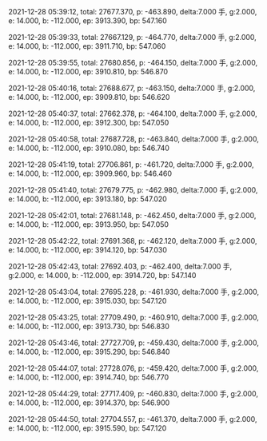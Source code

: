 2021-12-28 05:39:12, total: 27677.370, p: -463.890, delta:7.000 手, g:2.000, e: 14.000, b: -112.000, ep: 3913.390, bp: 547.160

2021-12-28 05:39:33, total: 27667.129, p: -464.770, delta:7.000 手, g:2.000, e: 14.000, b: -112.000, ep: 3911.710, bp: 547.060

2021-12-28 05:39:55, total: 27680.856, p: -464.150, delta:7.000 手, g:2.000, e: 14.000, b: -112.000, ep: 3910.810, bp: 546.870

2021-12-28 05:40:16, total: 27688.677, p: -463.150, delta:7.000 手, g:2.000, e: 14.000, b: -112.000, ep: 3909.810, bp: 546.620

2021-12-28 05:40:37, total: 27662.378, p: -464.100, delta:7.000 手, g:2.000, e: 14.000, b: -112.000, ep: 3912.300, bp: 547.050

2021-12-28 05:40:58, total: 27687.728, p: -463.840, delta:7.000 手, g:2.000, e: 14.000, b: -112.000, ep: 3910.080, bp: 546.740

2021-12-28 05:41:19, total: 27706.861, p: -461.720, delta:7.000 手, g:2.000, e: 14.000, b: -112.000, ep: 3909.960, bp: 546.460

2021-12-28 05:41:40, total: 27679.775, p: -462.980, delta:7.000 手, g:2.000, e: 14.000, b: -112.000, ep: 3913.180, bp: 547.020

2021-12-28 05:42:01, total: 27681.148, p: -462.450, delta:7.000 手, g:2.000, e: 14.000, b: -112.000, ep: 3913.950, bp: 547.050

2021-12-28 05:42:22, total: 27691.368, p: -462.120, delta:7.000 手, g:2.000, e: 14.000, b: -112.000, ep: 3914.120, bp: 547.030

2021-12-28 05:42:43, total: 27692.403, p: -462.400, delta:7.000 手, g:2.000, e: 14.000, b: -112.000, ep: 3914.720, bp: 547.140

2021-12-28 05:43:04, total: 27695.228, p: -461.930, delta:7.000 手, g:2.000, e: 14.000, b: -112.000, ep: 3915.030, bp: 547.120

2021-12-28 05:43:25, total: 27709.490, p: -460.910, delta:7.000 手, g:2.000, e: 14.000, b: -112.000, ep: 3913.730, bp: 546.830

2021-12-28 05:43:46, total: 27727.709, p: -459.430, delta:7.000 手, g:2.000, e: 14.000, b: -112.000, ep: 3915.290, bp: 546.840

2021-12-28 05:44:07, total: 27728.076, p: -459.420, delta:7.000 手, g:2.000, e: 14.000, b: -112.000, ep: 3914.740, bp: 546.770

2021-12-28 05:44:29, total: 27717.409, p: -460.830, delta:7.000 手, g:2.000, e: 14.000, b: -112.000, ep: 3914.370, bp: 546.900

2021-12-28 05:44:50, total: 27704.557, p: -461.370, delta:7.000 手, g:2.000, e: 14.000, b: -112.000, ep: 3915.590, bp: 547.120